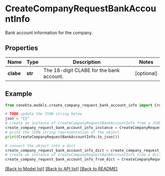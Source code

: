 # CreateCompanyRequestBankAccountInfo

Bank account information for the company.

## Properties

Name | Type | Description | Notes
------------ | ------------- | ------------- | -------------
**clabe** | **str** | The 18-digit CLABE for the bank account. | [optional] 

## Example

```python
from conekta.models.create_company_request_bank_account_info import CreateCompanyRequestBankAccountInfo

# TODO update the JSON string below
json = "{}"
# create an instance of CreateCompanyRequestBankAccountInfo from a JSON string
create_company_request_bank_account_info_instance = CreateCompanyRequestBankAccountInfo.from_json(json)
# print the JSON string representation of the object
print(CreateCompanyRequestBankAccountInfo.to_json())

# convert the object into a dict
create_company_request_bank_account_info_dict = create_company_request_bank_account_info_instance.to_dict()
# create an instance of CreateCompanyRequestBankAccountInfo from a dict
create_company_request_bank_account_info_from_dict = CreateCompanyRequestBankAccountInfo.from_dict(create_company_request_bank_account_info_dict)
```
[[Back to Model list]](../README.md#documentation-for-models) [[Back to API list]](../README.md#documentation-for-api-endpoints) [[Back to README]](../README.md)


